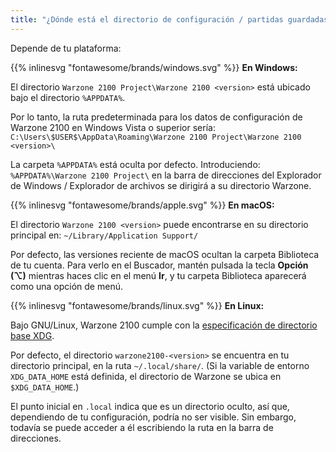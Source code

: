 ```yaml
---
title: "¿Dónde está el directorio de configuración / partidas guardadas?"
---
```


Depende de tu plataforma:

{{% inlinesvg "fontawesome/brands/windows.svg" %}} **En Windows:**

El directorio `Warzone 2100 Project\Warzone 2100 <version>` está ubicado bajo el directorio `%APPDATA%`.

Por lo tanto, la ruta predeterminada para los datos de configuración de Warzone 2100 en Windows Vista o superior sería: `C:\Users\$USER$\AppData\Roaming\Warzone 2100 Project\Warzone 2100 <version>\`

La carpeta `%APPDATA%` está oculta por defecto. Introduciendo: `%APPDATA%\Warzone 2100 Project\` en la barra de direcciones del Explorador de Windows / Explorador de archivos se dirigirá a su directorio Warzone.

{{% inlinesvg "fontawesome/brands/apple.svg" %}} **En macOS:**

El directorio `Warzone 2100 <version>` puede encontrarse en su directorio principal en: `~/Library/Application Support/`

Por defecto, las versiones reciente de macOS ocultan la carpeta Biblioteca de tu cuenta. Para verlo en el Buscador, mantén pulsada la tecla **Opción (⌥)** mientras haces clic en el menú **Ir**, y tu carpeta Biblioteca aparecerá como una opción de menú.

{{% inlinesvg "fontawesome/brands/linux.svg" %}} **En Linux:**

Bajo GNU/Linux, Warzone 2100 cumple con la [especificación de directorio base XDG](https://standards.freedesktop.org/basedir-spec/basedir-spec-latest.html).

Por defecto, el directorio `warzone2100-<version>` se encuentra en tu directorio principal, en la ruta `~/.local/share/`. (Si la variable de entorno `XDG_DATA_HOME` está definida, el directorio de Warzone se ubica en `$XDG_DATA_HOME`.)

El punto inicial en `.local` indica que es un directorio oculto, así que, dependiendo de tu configuración, podría no ser visible. Sin embargo, todavía se puede acceder a él escribiendo la ruta en la barra de direcciones.
